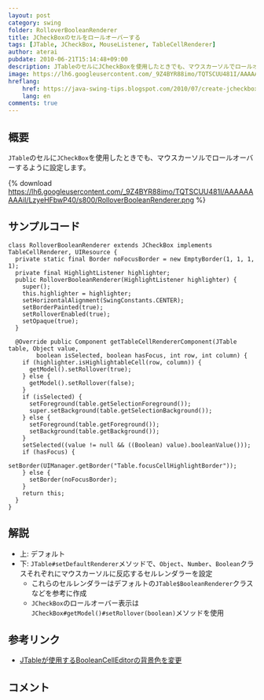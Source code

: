 ```yaml
---
layout: post
category: swing
folder: RolloverBooleanRenderer
title: JCheckBoxのセルをロールオーバーする
tags: [JTable, JCheckBox, MouseListener, TableCellRenderer]
author: aterai
pubdate: 2010-06-21T15:14:48+09:00
description: JTableのセルにJCheckBoxを使用したときでも、マウスカーソルでロールオーバーするように設定します。
image: https://lh6.googleusercontent.com/_9Z4BYR88imo/TQTSCUU481I/AAAAAAAAAiI/LzyeHFbwP40/s800/RolloverBooleanRenderer.png
hreflang:
    href: https://java-swing-tips.blogspot.com/2010/07/create-jcheckbox-rollover-effect-in.html
    lang: en
comments: true
---
```

## 概要
`JTable`のセルに`JCheckBox`を使用したときでも、マウスカーソルでロールオーバーするように設定します。

{% download https://lh6.googleusercontent.com/_9Z4BYR88imo/TQTSCUU481I/AAAAAAAAAiI/LzyeHFbwP40/s800/RolloverBooleanRenderer.png %}

## サンプルコード
<pre class="prettyprint"><code>class RolloverBooleanRenderer extends JCheckBox implements TableCellRenderer, UIResource {
  private static final Border noFocusBorder = new EmptyBorder(1, 1, 1, 1);
  private final HighlightListener highlighter;
  public RolloverBooleanRenderer(HighlightListener highlighter) {
    super();
    this.highlighter = highlighter;
    setHorizontalAlignment(SwingConstants.CENTER);
    setBorderPainted(true);
    setRolloverEnabled(true);
    setOpaque(true);
  }

  @Override public Component getTableCellRendererComponent(JTable table, Object value,
        boolean isSelected, boolean hasFocus, int row, int column) {
    if (highlighter.isHighlightableCell(row, column)) {
      getModel().setRollover(true);
    } else {
      getModel().setRollover(false);
    }
    if (isSelected) {
      setForeground(table.getSelectionForeground());
      super.setBackground(table.getSelectionBackground());
    } else {
      setForeground(table.getForeground());
      setBackground(table.getBackground());
    }
    setSelected((value != null &amp;&amp; ((Boolean) value).booleanValue()));
    if (hasFocus) {
      setBorder(UIManager.getBorder("Table.focusCellHighlightBorder"));
    } else {
      setBorder(noFocusBorder);
    }
    return this;
  }
}
</code></pre>

## 解説
- 上: デフォルト
- 下: `JTable#setDefaultRenderer`メソッドで、`Object`、`Number`、`Boolean`クラスそれぞれにマウスカーソルに反応するセルレンダラーを設定
    - これらのセルレンダラーはデフォルトの`JTable$BooleanRenderer`クラスなどを参考に作成
    - `JCheckBox`のロールオーバー表示は`JCheckBox#getModel()#setRollover(boolean)`メソッドを使用

<!-- dummy comment line for breaking list -->

## 参考リンク
- [JTableが使用するBooleanCellEditorの背景色を変更](https://ateraimemo.com/Swing/BooleanCellEditor.html)

<!-- dummy comment line for breaking list -->

## コメント
